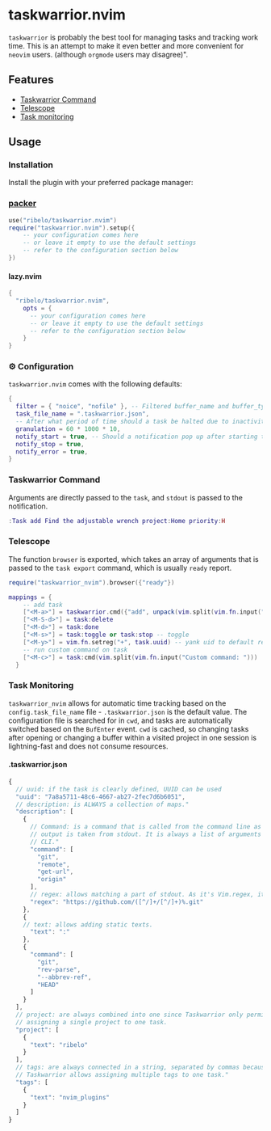 # taskwarrior.nvim

`taskwarrior` is probably the best tool for managing tasks and tracking work
time. This is an attempt to make it even better and more convenient for
`neovim` users. (although `orgmode` users may disagree)".

## Features

- [Taskwarrior Command](#taskwarrior-command)
- [Telescope](#telescope)
- [Task monitoring](#task-monitoring)

## Usage

### Installation

Install the plugin with your preferred package manager:

### [packer](https://github.com/wbthomason/packer.nvim)

```lua
use("ribelo/taskwarrior.nvim")
require("taskwarrior.nvim").setup({
    -- your configuration comes here
    -- or leave it empty to use the default settings
    -- refer to the configuration section below
})
```

#### lazy.nvim

```lua
{
  "ribelo/taskwarrior.nvim",
    opts = {
      -- your configuration comes here
      -- or leave it empty to use the default settings
      -- refer to the configuration section below
    }
}
```

### ⚙️ Configuration

`taskwarrior.nvim` comes with the following defaults:

```lua
{
  filter = { "noice", "nofile" }, -- Filtered buffer_name and buffer_type.
  task_file_name = ".taskwarrior.json", 
  -- After what period of time should a task be halted due to inactivity?
  granulation = 60 * 1000 * 10,
  notify_start = true, -- Should a notification pop up after starting the task?
  notify_stop = true,
  notify_error = true,
}
```

### Taskwarrior Command 

Arguments are directly passed to the `task`, and `stdout` is passed to the notification.

```lua
:Task add Find the adjustable wrench project:Home priority:H
```
### Telescope

The function `browser` is exported, which takes an array of arguments that is
passed to the `task export` command, which is usually `ready` report. 

```lua
require("taskwarrior_nvim").browser({"ready"})
```

```lua
mappings = {
    -- add task
    ["<M-a>"] = taskwarrior.cmd({"add", unpack(vim.split(vim.fn.input("Custom command: "))))
    ["<M-S-d>"] = task:delete 
    ["<M-d>"] = task:done
    ["<M-s>"] = task:toggle or task:stop -- toggle
    ["<M-y>"] = vim.fn.setreg("+", task.uuid) -- yank uid to default register
    -- run custom command on task
    ["<M-c>"] = task:cmd(vim.split(vim.fn.input("Custom command: "))) 
  }
```

### Task Monitoring

`taskwarrior_nvim` allows for automatic time tracking based on the
`config.task_file_name` file - `.taskwarrior.json` is the default value. The
configuration file is searched for in `cwd`, and tasks are automatically
switched based on the `BufEnter` event. `cwd` is cached, so changing tasks
after opening or changing a buffer within a visited project in one session is
lightning-fast and does not consume resources.

#### .taskwarrior.json

```javascript
{
  // uuid: if the task is clearly defined, UUID can be used 
  "uuid": "7a8a5711-48c6-4667-ab27-2fec7d6b6051",
  // description: is ALWAYS a collection of maps."
  "description": [
    {
      // Command: is a command that is called from the command line as is and its
      // output is taken from stdout. It is always a list of arguments passed to the
      // CLI."
      "command": [
        "git",
        "remote",
        "get-url",
        "origin"
      ],
      // regex: allows matching a part of stdout. As it's Vim.regex, it's magical!
      "regex": "https://github.com/([^/]+/[^/]+)%.git"
    },
    {
    // text: allows adding static texts.
      "text": ":"
    },
    {
      "command": [
        "git",
        "rev-parse",
        "--abbrev-ref",
        "HEAD"
      ]
    }
  ],
  // project: are always combined into one since Taskwarrior only permits
  // assigning a single project to one task.
  "project": [
    {
      "text": "ribelo"
    }
  ],
  // tags: are always connected in a string, separated by commas because
  // Taskwarrior allows assigning multiple tags to one task."
  "tags": [
    {
      "text": "nvim_plugins"
    }
  ]
}
````
